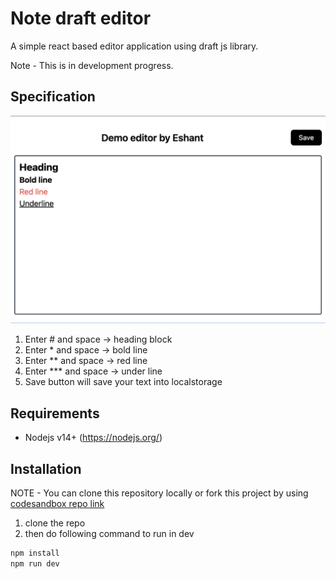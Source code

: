 # Note draft editor

A simple react based editor application using draft js library.

Note - This is in development progress.

## Specification

![screenshot](./demo.png)

1. Enter \# and space -> heading block
1. Enter \* and space -> bold line
1. Enter \*\* and space -> red line
1. Enter \*\*\* and space -> under line
1. Save button will save your text into localstorage

## Requirements

- Nodejs  v14+ (<https://nodejs.org/>)

## Installation

NOTE - You can clone this repository locally or fork this project by using [codesandbox repo link](https://codesandbox.io/p/github/eshant52/draft-editor/draft/determined-gagarin)

1. clone the repo
1. then do following command to run in dev

```bash
npm install
npm run dev
```
